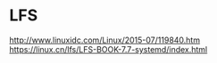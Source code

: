 # LFS
http://www.linuxidc.com/Linux/2015-07/119840.htm  
https://linux.cn/lfs/LFS-BOOK-7.7-systemd/index.html

